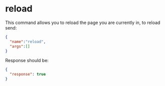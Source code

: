 reload
========
This command allows you to reload the page you are currently in, to reload send:
```json
{
  "name":"reload",
  "args":[]
}
```
Response should be:
```json
{
  "response": true
}
```
